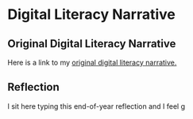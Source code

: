 # Digital Literacy Narrative

## Original Digital Literacy Narrative

Here is a link to my [original digital literacy narrative.](https://sites.google.com/umn.edu/sylviapln/home)

## Reflection

I sit here typing this end-of-year reflection and I feel g